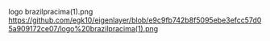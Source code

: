 logo brazilpracima(1).png
https://github.com/egk10/eigenlayer/blob/e9c9fb742b8f5095ebe3efcc57d05a909172ce07/logo%20brazilpracima(1).png
